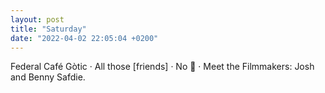 ```yaml
---
layout: post
title: "Saturday"
date: "2022-04-02 22:05:04 +0200"
---
```


Federal Café Gòtic · All those [friends] · No 💩 · Meet the Filmmakers: Josh and Benny Safdie.
